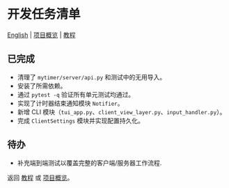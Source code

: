 # 开发任务清单
[English](REARMED.md) | [项目概览](README.md) | [教程](TUTORIAL.md)


## 已完成
- 清理了 `mytimer/server/api.py` 和测试中的无用导入。
- 安装了所需依赖。
- 通过 `pytest -q` 验证所有单元测试均通过。
- 实现了计时器结束通知模块 `Notifier`。
- 新增 CLI 模块（`tui_app.py`、`client_view_layer.py`、`input_handler.py`）。
- 完成 `ClientSettings` 模块并实现配置持久化。

## 待办
 - 补充端到端测试以覆盖完整的客户端/服务器工作流程.


返回 [教程](TUTORIAL.md) 或 [项目概览](README.md)。
